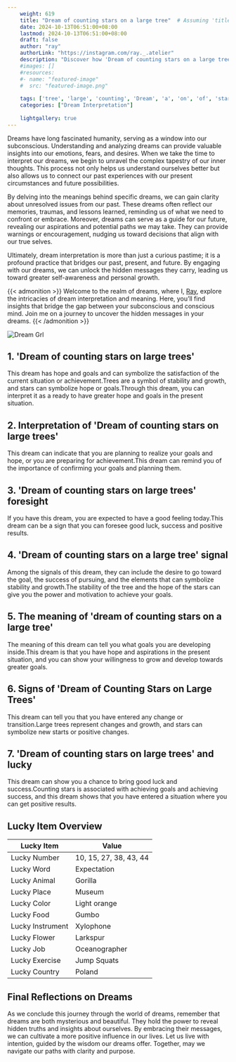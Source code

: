 ```yaml
---
    weight: 619
    title: "Dream of counting stars on a large tree"  # Assuming 'title' column exists
    date: 2024-10-13T06:51:00+08:00
    lastmod: 2024-10-13T06:51:00+08:00
    draft: false
    author: "ray"
    authorLink: "https://instagram.com/ray._.atelier"
    description: "Discover how 'Dream of counting stars on a large tree' can interpret your future and uncover its significant meanings in your life."
    #images: []
    #resources:
    #- name: "featured-image"
    #  src: "featured-image.png"
    
    tags: ['tree', 'large', 'counting', 'Dream', 'a', 'on', 'of', 'stars']
    categories: ["Dream Interpretation"]
    
    lightgallery: true
---
```

    
Dreams have long fascinated humanity, serving as a window into our subconscious. Understanding and analyzing dreams can provide valuable insights into our emotions, fears, and desires. When we take the time to interpret our dreams, we begin to unravel the complex tapestry of our inner thoughts. This process not only helps us understand ourselves better but also allows us to connect our past experiences with our present circumstances and future possibilities.

By delving into the meanings behind specific dreams, we can gain clarity about unresolved issues from our past. These dreams often reflect our memories, traumas, and lessons learned, reminding us of what we need to confront or embrace. Moreover, dreams can serve as a guide for our future, revealing our aspirations and potential paths we may take. They can provide warnings or encouragement, nudging us toward decisions that align with our true selves.

Ultimately, dream interpretation is more than just a curious pastime; it is a profound practice that bridges our past, present, and future. By engaging with our dreams, we can unlock the hidden messages they carry, leading us toward greater self-awareness and personal growth.

{{< admonition >}}
Welcome to the realm of dreams, where I, [Ray](https://instagram.com/ray._.atelier), explore the intricacies of dream interpretation and meaning. Here, you’ll find insights that bridge the gap between your subconscious and conscious mind. Join me on a journey to uncover the hidden messages in your dreams.
{{< /admonition >}}

![Dream Grl](https://cdn.pixabay.com/photo/2017/11/02/03/35/gothic-2910057_1280.jpg "Dream Grl")

## 1. 'Dream of counting stars on large trees'
This dream has hope and goals and can symbolize the satisfaction of the current situation or achievement.Trees are a symbol of stability and growth, and stars can symbolize hope or goals.Through this dream, you can interpret it as a ready to have greater hope and goals in the present situation.

## 2. Interpretation of 'Dream of counting stars on large trees'
This dream can indicate that you are planning to realize your goals and hope, or you are preparing for achievement.This dream can remind you of the importance of confirming your goals and planning them.

## 3. 'Dream of counting stars on large trees' foresight
If you have this dream, you are expected to have a good feeling today.This dream can be a sign that you can foresee good luck, success and positive results.

## 4. 'Dream of counting stars on a large tree' signal
Among the signals of this dream, they can include the desire to go toward the goal, the success of pursuing, and the elements that can symbolize stability and growth.The stability of the tree and the hope of the stars can give you the power and motivation to achieve your goals.

## 5. The meaning of 'dream of counting stars on a large tree'
The meaning of this dream can tell you what goals you are developing inside.This dream is that you have hope and aspirations in the present situation, and you can show your willingness to grow and develop towards greater goals.

## 6. Signs of 'Dream of Counting Stars on Large Trees'
This dream can tell you that you have entered any change or transition.Large trees represent changes and growth, and stars can symbolize new starts or positive changes.

## 7. 'Dream of counting stars on large trees' and lucky
This dream can show you a chance to bring good luck and success.Counting stars is associated with achieving goals and achieving success, and this dream shows that you have entered a situation where you can get positive results.

## Lucky Item Overview
| Lucky Item          | Value              |
|---------------|--------------------|
| Lucky Number        | 10, 15, 27, 38, 43, 44  |
| Lucky Word          | Expectation |
| Lucky Animal        | Gorilla |
| Lucky Place         | Museum     |
| Lucky Color         | Light orange     |
| Lucky Food          | Gumbo      |
| Lucky Instrument    | Xylophone |
| Lucky Flower        | Larkspur    |
| Lucky Job           | Oceanographer       |
| Lucky Exercise      | Jump Squats  |
| Lucky Country       | Poland    |


##  Final Reflections on Dreams

As we conclude this journey through the world of dreams, remember that dreams are both mysterious and beautiful. They hold the power to reveal hidden truths and insights about ourselves. By embracing their messages, we can cultivate a more positive influence in our lives. Let us live with intention, guided by the wisdom our dreams offer. Together, may we navigate our paths with clarity and purpose.

